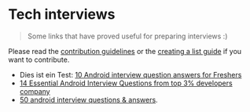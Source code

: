 # Tech interviews

> Some links that have proved useful for preparing interviews :)

Please read the [contribution guidelines](contributing.md) or the [creating a list guide](create-list.md) if you want to contribute.

* Dies ist ein Test: [10 Android interview question answers for Freshers](http://www.careerride.com/android-interview-questions.aspx)
* [14 Essential Android Interview Questions from top 3% developers company](http://www.toptal.com/android/interview-questions)
* [50 android interview questions & answers](http://career.guru99.com/50-android-interview-questions-answers/).


